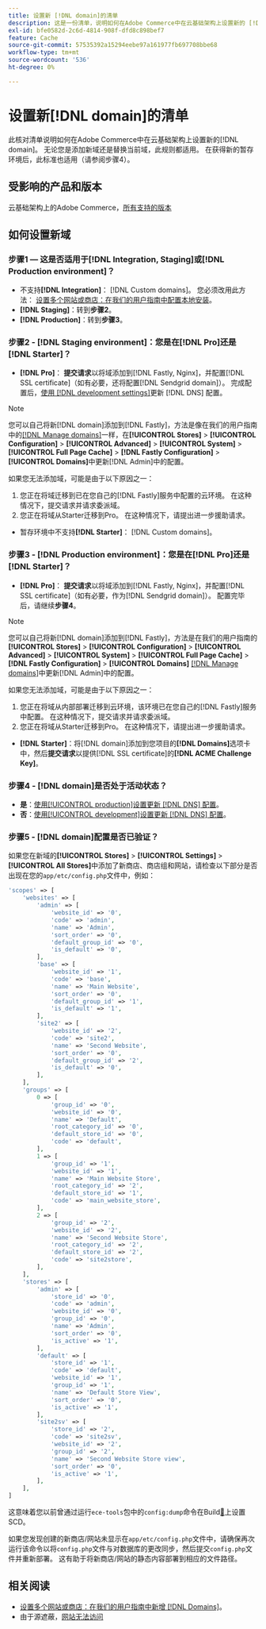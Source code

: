 ```yaml
---
title: 设置新 [!DNL domain]的清单
description: 这是一份清单，说明如何在Adobe Commerce中在云基础架构上设置新的 [!DNL domain] 。
exl-id: bfe0582d-2c6d-4814-908f-dfd8c898bef7
feature: Cache
source-git-commit: 57535392a15294eebe97a161977fb697708bbe68
workflow-type: tm+mt
source-wordcount: '536'
ht-degree: 0%

---
```


# 设置新[!DNL domain]的清单

此核对清单说明如何在Adobe Commerce中在云基础架构上设置新的[!DNL domain]。 无论您是添加新域还是替换当前域，此规则都适用。 在获得新的暂存环境后，此标准也适用（请参阅步骤4）。

## 受影响的产品和版本

云基础架构上的Adobe Commerce，[所有支持的版本](https://www.adobe.com/content/dam/cc/en/legal/terms/enterprise/pdfs/Adobe-Commerce-Software-Lifecycle-Policy.pdf)

## 如何设置新域

### 步骤1 — 这是否适用于[!DNL Integration, Staging]或[!DNL Production environment]？

* 不支持&#x200B;**[!DNL Integration]**： [!DNL Custom domains]。 您必须改用此方法： [设置多个网站或商店：在我们的用户指南中配置本地安装](https://experienceleague.adobe.com/docs/commerce-cloud-service/user-guide/configure-store/multiple-sites.html?lang=zh-Hans#add-new-domains)。
* **[!DNL Staging]**：转到&#x200B;**步骤2**。
* **[!DNL Production]**：转到&#x200B;**步骤3**。

### 步骤2 - [!DNL Staging environment]：您是在[!DNL Pro]还是[!DNL Starter]？

* **[!DNL Pro]**： **提交请求**&#x200B;以将域添加到[!DNL Fastly, Nginx]，并配置[!DNL SSL certificate]（如有必要，还将配置[!DNL Sendgrid domain]）。 完成配置后，[使用 [!DNL development settings]](https://experienceleague.adobe.com/docs/commerce-cloud-service/user-guide/cdn/setup-fastly/fastly-configuration.html?lang=zh-Hans#update-dns-configuration-with-development-settings)更新 [!DNL DNS] 配置。

>[!NOTE]
>
>您可以自己将新[!DNL domain]添加到[!DNL Fastly]，方法是像在我们的用户指南中的[[!DNL Manage domains]](https://experienceleague.adobe.com/docs/commerce-cloud-service/user-guide/cdn/setup-fastly/fastly-custom-cache-configuration.html?lang=zh-Hans#manage-domains)一样，在&#x200B;**[!UICONTROL Stores]** > **[!UICONTROL Configuration]** > **[!UICONTROL Advanced]** > **[!UICONTROL System]** > **[!UICONTROL Full Page Cache]** > **[!DNL Fastly Configuration]** > **[!UICONTROL Domains]**&#x200B;中更新[!DNL Admin]中的配置。
>
>如果您无法添加域，可能是由于以下原因之一：
>
>1. 您正在将域迁移到已在您自己的[!DNL Fastly]服务中配置的云环境。 在这种情况下，提交请求并请求委派域。
>1. 您正在将域从Starter迁移到Pro。 在这种情况下，请提出进一步援助请求。

* 暂存环境中不支持&#x200B;**[!DNL Starter]**： [!DNL Custom domains]。

### 步骤3 - [!DNL Production environment]：您是在[!DNL Pro]还是[!DNL Starter]？

* **[!DNL Pro]**： **提交请求**&#x200B;以将域添加到[!DNL Fastly, Nginx]，并配置[!DNL SSL certificate]（如有必要，作为[!DNL Sendgrid domain]）。 配置完毕后，请继续&#x200B;**步骤4**。

>[!NOTE]
>
>您可以自己将新[!DNL domain]添加到[!DNL Fastly]，方法是在我们的用户指南的&#x200B;**[!UICONTROL Stores]** > **[!UICONTROL Configuration]** > **[!UICONTROL Advanced]** > **[!UICONTROL System]** > **[!UICONTROL Full Page Cache]** > **[!DNL Fastly Configuration]** > **[!UICONTROL Domains]** [[!DNL Manage domains]](https://experienceleague.adobe.com/docs/commerce-cloud-service/user-guide/cdn/setup-fastly/fastly-custom-cache-configuration.html?lang=zh-Hans#manage-domains)中更新[!DNL Admin]中的配置。
>
>
>如果您无法添加域，可能是由于以下原因之一：
>
>1. 您正在将域从内部部署迁移到云环境，该环境已在您自己的[!DNL Fastly]服务中配置。 在这种情况下，提交请求并请求委派域。
>1. 您正在将域从Starter迁移到Pro。 在这种情况下，请提出进一步援助请求。

* **[!DNL Starter]**：将[!DNL domain]添加到您项目的&#x200B;**[!DNL Domains]**&#x200B;选项卡中，然后&#x200B;**提交请求**&#x200B;以提供[!DNL SSL certificate]的&#x200B;**[!DNL ACME Challenge Key]**。

### 步骤4 - [!DNL domain]是否处于活动状态？

* **是**：[使用[!UICONTROL production]设置更新 [!DNL DNS] 配置](https://experienceleague.adobe.com/docs/commerce-cloud-service/user-guide/launch/checklist.html?lang=zh-Hans#update-dns-configuration-with-production-settings)。
* **否**：[使用[!UICONTROL development]设置更新 [!DNL DNS] 配置](https://experienceleague.adobe.com/docs/commerce-cloud-service/user-guide/cdn/setup-fastly/fastly-configuration.html?lang=zh-Hans#update-dns-configuration-with-development-settings)。

### 步骤5 - [!DNL domain]配置是否已验证？

如果您在新域的&#x200B;**[!UICONTROL Stores]** > **[!UICONTROL Settings]** > **[!UICONTROL All Stores]**&#x200B;中添加了新商店、商店组和网站，请检查以下部分是否出现在您的`app/etc/config.php`文件中，例如：

```php
'scopes' => [
    'websites' => [
        'admin' => [
            'website_id' => '0',
            'code' => 'admin',
            'name' => 'Admin',
            'sort_order' => '0',
            'default_group_id' => '0',
            'is_default' => '0',
        ],
        'base' => [
            'website_id' => '1',
            'code' => 'base',
            'name' => 'Main Website',
            'sort_order' => '0',
            'default_group_id' => '1',
            'is_default' => '1',
        ],
        'site2' => [
            'website_id' => '2',
            'code' => 'site2',
            'name' => 'Second Website',
            'sort_order' => '0',
            'default_group_id' => '2',
            'is_default' => '0',
        ],
    ],
    'groups' => [
        0 => [
            'group_id' => '0',
            'website_id' => '0',
            'name' => 'Default',
            'root_category_id' => '0',
            'default_store_id' => '0',
            'code' => 'default',
        ],
        1 => [
            'group_id' => '1',
            'website_id' => '1',
            'name' => 'Main Website Store',
            'root_category_id' => '2',
            'default_store_id' => '1',
            'code' => 'main_website_store',
        ],
        2 => [
            'group_id' => '2',
            'website_id' => '2',
            'name' => 'Second Website Store',
            'root_category_id' => '2',
            'default_store_id' => '2',
            'code' => 'site2store',
        ],
    ],
    'stores' => [
        'admin' => [
            'store_id' => '0',
            'code' => 'admin',
            'website_id' => '0',
            'group_id' => '0',
            'name' => 'Admin',
            'sort_order' => '0',
            'is_active' => '1',
        ],
        'default' => [
            'store_id' => '1',
            'code' => 'default',
            'website_id' => '1',
            'group_id' => '1',
            'name' => 'Default Store View',
            'sort_order' => '0',
            'is_active' => '1',
        ],
        'site2sv' => [
            'store_id' => '2',
            'code' => 'site2sv',
            'website_id' => '2',
            'group_id' => '2',
            'name' => 'Second Website Store view',
            'sort_order' => '0',
            'is_active' => '1',
        ],
    ],
]
```

这意味着您以前曾通过运行`ece-tools`包中的`config:dump`命令在Build[&#128279;](https://experienceleague.adobe.com/zh-hans/docs/commerce-on-cloud/user-guide/develop/deploy/static-content#setting-the-scd-on-build)上设置SCD。

如果您发现创建的新商店/网站未显示在`app/etc/config.php`文件中，请确保再次运行该命令以将`config.php`文件与对数据库的更改同步，然后提交`config.php`文件并重新部署。 这有助于将新商店/网站的静态内容部署到相应的文件路径。

## 相关阅读

* [设置多个网站或商店：在我们的用户指南中新增 [!DNL Domains]](https://experienceleague.adobe.com/docs/commerce-cloud-service/user-guide/configure-store/multiple-sites.html?lang=zh-Hans#add-new-domains)。
* 由于源遮蔽，[网站无法访问](https://experienceleague.adobe.com/zh-hans/docs/commerce-knowledge-base/kb/troubleshooting/site-down-or-unresponsive/production-site-not-accessible-due-to-origin-cloaking)
